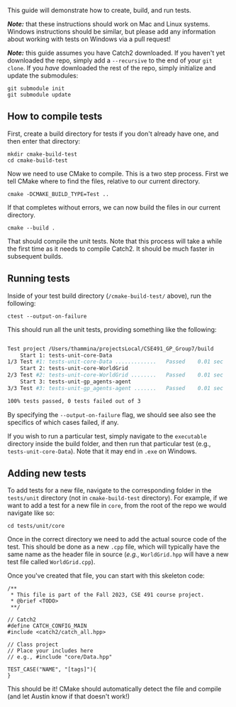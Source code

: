 This guide will demonstrate how to create, build, and run tests.

***Note:*** that these instructions should work on Mac and Linux systems. Windows instructions should be similar, but please add any information about working with tests on Windows via a pull request! 

***Note:*** this guide assumes you have Catch2 downloaded. 
If you haven't yet downloaded the repo, simply add a `--recursive` to the end of your `git clone`. 
If you _have_ downloaded the rest of the repo, simply initialize and update the submodules: 
```
git submodule init
git submodule update
```

## How to compile tests

First, create a build directory for tests if you don't already have one, and then enter that directory:
```
mkdir cmake-build-test
cd cmake-build-test
```

Now we need to use CMake to compile. This is a two step process.
First we tell CMake where to find the files, relative to our current directory. 
```
cmake -DCMAKE_BUILD_TYPE=Test ..
```

If that completes without errors, we can now build the files in our current directory. 
```
cmake --build .
```

That should compile the unit tests. 
Note that this process will take a while the first time as it needs to compile Catch2. It should be much faster in subsequent builds. 

## Running tests

Inside of your test build directory (`/cmake-build-test/` above), run the following: 
```
ctest --output-on-failure
```

This should run all the unit tests, providing something like the following: 
```bash

Test project /Users/thammina/projectsLocal/CSE491_GP_Group7/build
    Start 1: tests-unit-core-Data
1/3 Test #1: tests-unit-core-Data .............   Passed    0.01 sec
    Start 2: tests-unit-core-WorldGrid
2/3 Test #2: tests-unit-core-WorldGrid ........   Passed    0.01 sec
    Start 3: tests-unit-gp_agents-agent
3/3 Test #3: tests-unit-gp_agents-agent .......   Passed    0.01 sec

100% tests passed, 0 tests failed out of 3
```
By specifying the `--output-on-failure` flag, we should see also see the specifics of which cases failed, if any. 

If you wish to run a particular test, simply navigate to the `executable` directory inside the build folder, and then run that particular test (e.g., `tests-unit-core-Data`).
Note that it may end in `.exe` on  Windows.

## Adding new tests

To add tests for a new file, navigate to the corresponding folder in the `tests/unit` directory (not in `cmake-build-test` directory). 
For example, if we want to add a test for a new file in `core`, from the root of the repo we would navigate like so: 
```
cd tests/unit/core
```
Once in the correct directory we need to add the actual source code of the test. 
This should be done as a new `.cpp` file, which will typically have the same name as the header file in source (_e.g._, `WorldGrid.hpp` will have a new test file called `WorldGrid.cpp`). 

Once you've created that file, you can start with this skeleton code: 

```
/**
 * This file is part of the Fall 2023, CSE 491 course project.
 * @brief <TODO>
 **/

// Catch2 
#define CATCH_CONFIG_MAIN
#include <catch2/catch_all.hpp>

// Class project
// Place your includes here
// e.g., #include "core/Data.hpp"
  
TEST_CASE("NAME", "[tags]"){
}

```

This should be it!
CMake should automatically detect the file and compile (and let Austin know if that doesn't work!)
